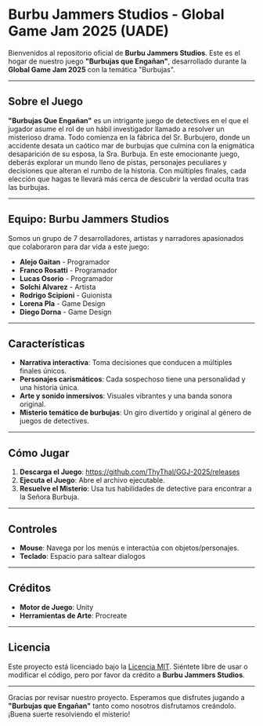 # Burbu Jammers Studios - Global Game Jam 2025 (UADE)

Bienvenidos al repositorio oficial de **Burbu Jammers Studios**. Este es el hogar de nuestro juego **"Burbujas que Engañan"**, desarrollado durante la **Global Game Jam 2025** con la temática "Burbujas".

---

## Sobre el Juego
**"Burbujas Que Engañan"** es un intrigante juego de detectives en el que el jugador asume el rol de un hábil investigador llamado a resolver un misterioso drama. Todo comienza en la fábrica del Sr. Burbujero, donde un accidente desata un caótico mar de burbujas que culmina con la enigmática desaparición de su esposa, la Sra. Burbuja. En este emocionante juego, deberás explorar un mundo lleno de pistas, personajes peculiares y decisiones que alteran el rumbo de la historia. Con múltiples finales, cada elección que hagas te llevará más cerca de descubrir la verdad oculta tras las burbujas.

---

## Equipo: **Burbu Jammers Studios**
Somos un grupo de 7 desarrolladores, artistas y narradores apasionados que colaboraron para dar vida a este juego:

- **Alejo Gaitan** - Programador
- **Franco Rosatti** - Programador
- **Lucas Osorio** - Programador
- **Solchi Alvarez** - Artista
- **Rodrigo Scipioni** - Guionista
- **Lorena Pla** - Game Design
- **Diego Dorna** - Game Design

---

## Características
- **Narrativa interactiva**: Toma decisiones que conducen a múltiples finales únicos.
- **Personajes carismáticos**: Cada sospechoso tiene una personalidad y una historia única.
- **Arte y sonido inmersivos**: Visuales vibrantes y una banda sonora original.
- **Misterio temático de burbujas**: Un giro divertido y original al género de juegos de detectives.

---

## Cómo Jugar
1. **Descarga el Juego**: https://github.com/ThyThal/GGJ-2025/releases
2. **Ejecuta el Juego**: Abre el archivo ejecutable.
3. **Resuelve el Misterio**: Usa tus habilidades de detective para encontrar a la Señora Burbuja.

---

## Controles
- **Mouse**: Navega por los menús e interactúa con objetos/personajes.
- **Teclado**: Espacio para saltear dialogos

---

## Créditos
- **Motor de Juego**: Unity
- **Herramientas de Arte**: Procreate

---

## Licencia
Este proyecto está licenciado bajo la [Licencia MIT](LICENSE). Siéntete libre de usar o modificar el código, pero por favor da crédito a **Burbu Jammers Studios**.

---

Gracias por revisar nuestro proyecto. Esperamos que disfrutes jugando a **"Burbujas que Engañan"** tanto como nosotros disfrutamos creándolo. ¡Buena suerte resolviendo el misterio!
